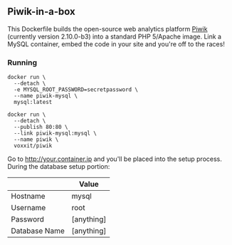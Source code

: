 Piwik-in-a-box
--------------

This Dockerfile builds the open-source web analytics platform [Piwik](http://piwik.org) (currently version 2.10.0-b3) into a standard PHP 5/Apache image. Link a MySQL container, embed the code in your site and you're off to the races!

### Running

```
docker run \
  --detach \
  -e MYSQL_ROOT_PASSWORD=secretpassword \
  --name piwik-mysql \
  mysql:latest

docker run \
  --detach \
  --publish 80:80 \
  --link piwik-mysql:mysql \
  --name piwik \
  voxxit/piwik
```

Go to http://your.container.ip and you'll be placed into the setup process. During the database setup portion:

|             |  Value   |
|-------------|----------|
|Hostname     |mysql     |
|Username     |root      |
|Password     |[anything]|
|Database Name|[anything]|
